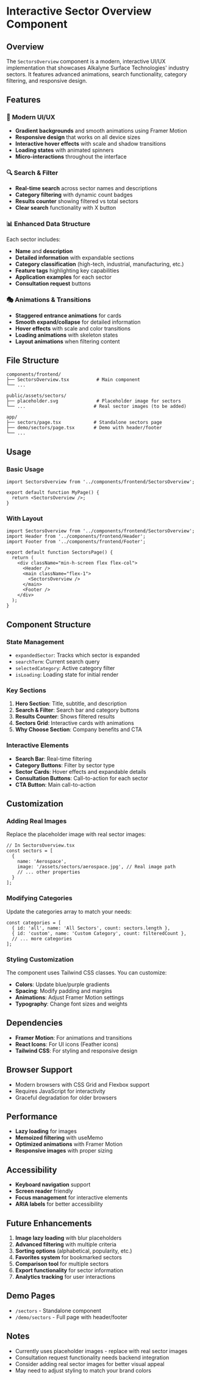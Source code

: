 # Interactive Sector Overview Component

## Overview

The `SectorsOverview` component is a modern, interactive UI/UX implementation that showcases Alkalyne Surface Technologies' industry sectors. It features advanced animations, search functionality, category filtering, and responsive design.

## Features

### 🎨 **Modern UI/UX**
- **Gradient backgrounds** and smooth animations using Framer Motion
- **Responsive design** that works on all device sizes
- **Interactive hover effects** with scale and shadow transitions
- **Loading states** with animated spinners
- **Micro-interactions** throughout the interface

### 🔍 **Search & Filter**
- **Real-time search** across sector names and descriptions
- **Category filtering** with dynamic count badges
- **Results counter** showing filtered vs total sectors
- **Clear search** functionality with X button

### 📊 **Enhanced Data Structure**
Each sector includes:
- **Name** and **description**
- **Detailed information** with expandable sections
- **Category classification** (high-tech, industrial, manufacturing, etc.)
- **Feature tags** highlighting key capabilities
- **Application examples** for each sector
- **Consultation request** buttons

### 🎭 **Animations & Transitions**
- **Staggered entrance animations** for cards
- **Smooth expand/collapse** for detailed information
- **Hover effects** with scale and color transitions
- **Loading animations** with skeleton states
- **Layout animations** when filtering content

## File Structure

```
components/frontend/
├── SectorsOverview.tsx          # Main component
└── ...

public/assets/sectors/
├── placeholder.svg              # Placeholder image for sectors
└── ...                         # Real sector images (to be added)

app/
├── sectors/page.tsx            # Standalone sectors page
├── demo/sectors/page.tsx       # Demo with header/footer
└── ...
```

## Usage

### Basic Usage
```tsx
import SectorsOverview from '../components/frontend/SectorsOverview';

export default function MyPage() {
  return <SectorsOverview />;
}
```

### With Layout
```tsx
import SectorsOverview from '../components/frontend/SectorsOverview';
import Header from '../components/frontend/Header';
import Footer from '../components/frontend/Footer';

export default function SectorsPage() {
  return (
    <div className="min-h-screen flex flex-col">
      <Header />
      <main className="flex-1">
        <SectorsOverview />
      </main>
      <Footer />
    </div>
  );
}
```

## Component Structure

### State Management
- `expandedSector`: Tracks which sector is expanded
- `searchTerm`: Current search query
- `selectedCategory`: Active category filter
- `isLoading`: Loading state for initial render

### Key Sections
1. **Hero Section**: Title, subtitle, and description
2. **Search & Filter**: Search bar and category buttons
3. **Results Counter**: Shows filtered results
4. **Sectors Grid**: Interactive cards with animations
5. **Why Choose Section**: Company benefits and CTA

### Interactive Elements
- **Search Bar**: Real-time filtering
- **Category Buttons**: Filter by sector type
- **Sector Cards**: Hover effects and expandable details
- **Consultation Buttons**: Call-to-action for each sector
- **CTA Button**: Main call-to-action

## Customization

### Adding Real Images
Replace the placeholder image with real sector images:
```tsx
// In SectorsOverview.tsx
const sectors = [
  {
    name: 'Aerospace',
    image: '/assets/sectors/aerospace.jpg', // Real image path
    // ... other properties
  }
];
```

### Modifying Categories
Update the categories array to match your needs:
```tsx
const categories = [
  { id: 'all', name: 'All Sectors', count: sectors.length },
  { id: 'custom', name: 'Custom Category', count: filteredCount },
  // ... more categories
];
```

### Styling Customization
The component uses Tailwind CSS classes. You can customize:
- **Colors**: Update blue/purple gradients
- **Spacing**: Modify padding and margins
- **Animations**: Adjust Framer Motion settings
- **Typography**: Change font sizes and weights

## Dependencies

- **Framer Motion**: For animations and transitions
- **React Icons**: For UI icons (Feather icons)
- **Tailwind CSS**: For styling and responsive design

## Browser Support

- Modern browsers with CSS Grid and Flexbox support
- Requires JavaScript for interactivity
- Graceful degradation for older browsers

## Performance

- **Lazy loading** for images
- **Memoized filtering** with useMemo
- **Optimized animations** with Framer Motion
- **Responsive images** with proper sizing

## Accessibility

- **Keyboard navigation** support
- **Screen reader** friendly
- **Focus management** for interactive elements
- **ARIA labels** for better accessibility

## Future Enhancements

1. **Image lazy loading** with blur placeholders
2. **Advanced filtering** with multiple criteria
3. **Sorting options** (alphabetical, popularity, etc.)
4. **Favorites system** for bookmarked sectors
5. **Comparison tool** for multiple sectors
6. **Export functionality** for sector information
7. **Analytics tracking** for user interactions

## Demo Pages

- `/sectors` - Standalone component
- `/demo/sectors` - Full page with header/footer

## Notes

- Currently uses placeholder images - replace with real sector images
- Consultation request functionality needs backend integration
- Consider adding real sector images for better visual appeal
- May need to adjust styling to match your brand colors 